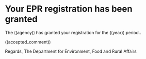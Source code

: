 
# Your EPR registration has been granted 
 
The ((agency)) has granted your registration for the ((year)) period..
 
((accepted_comment))
 
Regards,
The Department for Environment, Food and Rural Affairs
